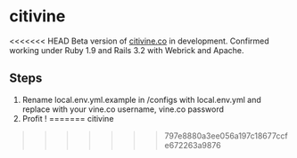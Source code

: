 citivine
========

<<<<<<< HEAD
Beta version of [citivine.co](http://citivine.co) in development.
Confirmed working under Ruby 1.9 and Rails 3.2 with Webrick and Apache.

Steps
-----

1. Rename local.env.yml.example in /configs with local.env.yml and replace with your vine.co username, vine.co password
2. Profit !
=======
citivine
>>>>>>> 797e8880a3ee056a197c18677ccfe672263a9876
